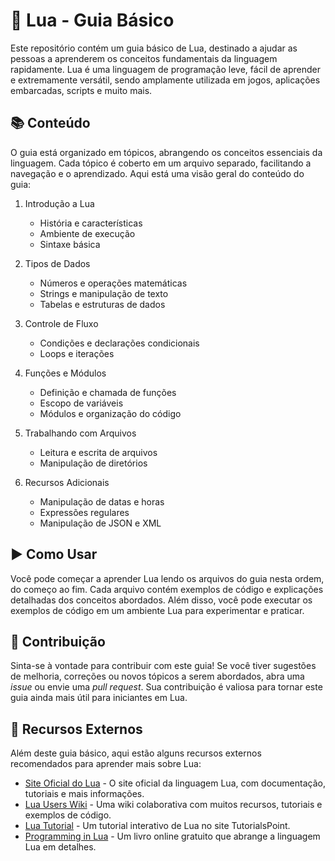 # 🌙 Lua - Guia Básico

Este repositório contém um guia básico de Lua, destinado a ajudar as pessoas a aprenderem os conceitos fundamentais da linguagem rapidamente. Lua é uma linguagem de programação leve, fácil de aprender e extremamente versátil, sendo amplamente utilizada em jogos, aplicações embarcadas, scripts e muito mais.

## 📚 Conteúdo

O guia está organizado em tópicos, abrangendo os conceitos essenciais da linguagem. Cada tópico é coberto em um arquivo separado, facilitando a navegação e o aprendizado. Aqui está uma visão geral do conteúdo do guia:

1. Introdução a Lua
   - História e características
   - Ambiente de execução
   - Sintaxe básica

2. Tipos de Dados
   - Números e operações matemáticas
   - Strings e manipulação de texto
   - Tabelas e estruturas de dados

3. Controle de Fluxo
   - Condições e declarações condicionais
   - Loops e iterações

4. Funções e Módulos
   - Definição e chamada de funções
   - Escopo de variáveis
   - Módulos e organização do código

5. Trabalhando com Arquivos
   - Leitura e escrita de arquivos
   - Manipulação de diretórios

6. Recursos Adicionais
   - Manipulação de datas e horas
   - Expressões regulares
   - Manipulação de JSON e XML

## ▶️ Como Usar

Você pode começar a aprender Lua lendo os arquivos do guia nesta ordem, do começo ao fim. Cada arquivo contém exemplos de código e explicações detalhadas dos conceitos abordados. Além disso, você pode executar os exemplos de código em um ambiente Lua para experimentar e praticar.

## 🤝 Contribuição

Sinta-se à vontade para contribuir com este guia! Se você tiver sugestões de melhoria, correções ou novos tópicos a serem abordados, abra uma *issue* ou envie uma *pull request*. Sua contribuição é valiosa para tornar este guia ainda mais útil para iniciantes em Lua.

## 🔗 Recursos Externos

Além deste guia básico, aqui estão alguns recursos externos recomendados para aprender mais sobre Lua:

- [Site Oficial do Lua](https://www.lua.org/) - O site oficial da linguagem Lua, com documentação, tutoriais e mais informações.
- [Lua Users Wiki](http://lua-users.org/wiki/) - Uma wiki colaborativa com muitos recursos, tutoriais e exemplos de código.
- [Lua Tutorial](https://www.tutorialspoint.com/lua/index.htm) - Um tutorial interativo de Lua no site TutorialsPoint.
- [Programming in Lua](https://www.lua.org/pil/) - Um livro online gratuito que abrange a linguagem Lua em detalhes.

